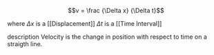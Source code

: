 
$$v = \frac {\Delta x} {\Delta t}$$

where
	$\Delta x$ is a [[Displacement]]
	$\Delta t$ is a [[Time Interval]]

description
	Velocity is the change in position with respect to time on a straigth line.
